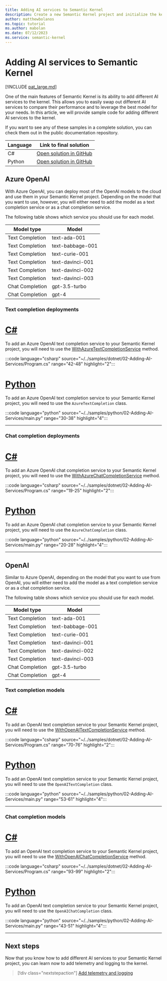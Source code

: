 ```yaml
---
title: Adding AI services to Semantic Kernel
description: Create a new Semantic Kernel project and initialize the kernel.
author: matthewbolanos
ms.topic: tutorial
ms.author: mabolan
ms.date: 07/12/2023
ms.service: semantic-kernel
---
```


# Adding AI services to Semantic Kernel

[!INCLUDE [pat_large.md](../../includes/pat_large.md)]

One of the main features of Semantic Kernel is its ability to add different AI services to the kernel. This allows you to easily swap out different AI services to compare their performance and to leverage the best model for your needs. In this article, we will provide sample code for adding different AI services to the kernel.

If you want to see any of these samples in a complete solution, you can check them out in the public documentation repository.

| Language  | Link to final solution |
| --- | --- |
| C# | [Open solution in GitHub](https://github.com/MicrosoftDocs/semantic-kernel-docs/tree/main/samples/dotnet/02-Adding-AI-Services) |
| Python | [Open solution in GitHub](https://github.com/MicrosoftDocs/semantic-kernel-docs/tree/main/samples/python/02-Adding-AI-Services) |

## Azure OpenAI
With Azure OpenAI, you can deploy most of the OpenAI models to the cloud and use them in your Semantic Kernel project. Depending on the model that you want to use, however, you will either need to add the model as a text completion service or as a chat completion service.

The following table shows which service you should use for each model.

| Model type      | Model            |
| --------------- | ---------------- |
| Text Completion | text-ada-001     |
| Text Completion | text-babbage-001 |
| Text Completion | text-curie-001   |
| Text Completion | text-davinci-001 |
| Text Completion | text-davinci-002 |
| Text Completion | text-davinci-003 |
| Chat Completion | gpt-3.5-turbo    |
| Chat Completion | gpt-4            |

### Text completion deployments

# [C#](#tab/Csharp)
To add an Azure OpenAI text completion service to your Semantic Kernel project, you will need to use the [WithAzureTextCompletionService](/dotnet/api/microsoft.semantickernel.openaikernelbuilderextensions.withazuretextcompletionservice) method.

:::code language="csharp" source="~/../samples/dotnet/02-Adding-AI-Services/Program.cs" range="42-48" highlight="2":::
# [Python](#tab/python)
To add an Azure OpenAI text completion service to your Semantic Kernel project, you will need to use the `AzureTextCompletion` class.

:::code language="python" source="~/../samples/python/02-Adding-AI-Services/main.py" range="30-38" highlight="4":::

---

### Chat completion deployments

# [C#](#tab/Csharp)
To add an Azure OpenAI chat completion service to your Semantic Kernel project, you will need to use the [WithAzureChatCompletionService](/dotnet/api/microsoft.semantickernel.openaikernelbuilderextensions.withazurechatcompletionservice) method.

:::code language="csharp" source="~/../samples/dotnet/02-Adding-AI-Services/Program.cs" range="19-25" highlight="2":::
# [Python](#tab/python)
To add an Azure OpenAI chat completion service to your Semantic Kernel project, you will need to use the `AzureChatCompletion` class.

:::code language="python" source="~/../samples/python/02-Adding-AI-Services/main.py" range="20-28" highlight="4":::

---

## OpenAI
Similar to Azure OpenAI, depending on the model that you want to use from OpenAI, you will either need to add the model as a text completion service or as a chat completion service.

The following table shows which service you should use for each model.

| Model type      | Model            |
| --------------- | ---------------- |
| Text Completion | text-ada-001     |
| Text Completion | text-babbage-001 |
| Text Completion | text-curie-001   |
| Text Completion | text-davinci-001 |
| Text Completion | text-davinci-002 |
| Text Completion | text-davinci-003 |
| Chat Completion | gpt-3.5-turbo    |
| Chat Completion | gpt-4            |

### Text completion models

# [C#](#tab/Csharp)
To add an OpenAI text completion service to your Semantic Kernel project, you will need to use the [WithOpenAITextCompletionService](/dotnet/api/microsoft.semantickernel.openaikernelbuilderextensions.withopenaitextcompletionservice) method.

:::code language="csharp" source="~/../samples/dotnet/02-Adding-AI-Services/Program.cs" range="70-76" highlight="2":::
# [Python](#tab/python)
To add an OpenAI text completion service to your Semantic Kernel project, you will need to use the `OpenAITextCompletion` class.

:::code language="python" source="~/../samples/python/02-Adding-AI-Services/main.py" range="53-61" highlight="4":::

---

### Chat completion models

# [C#](#tab/Csharp)
To add an OpenAI text completion service to your Semantic Kernel project, you will need to use the [WithOpenAIChatCompletionService](/dotnet/api/microsoft.semantickernel.openaikernelbuilderextensions.withopenaichatcompletionservice) method.

:::code language="csharp" source="~/../samples/dotnet/02-Adding-AI-Services/Program.cs" range="93-99" highlight="2":::
# [Python](#tab/python)
To add an OpenAI text completion service to your Semantic Kernel project, you will need to use the `OpenAIChatCompletion` class.

:::code language="python" source="~/../samples/python/02-Adding-AI-Services/main.py" range="43-51" highlight="4":::

---

## Next steps
Now that you know how to add different AI services to your Semantic Kernel project, you can learn now to add telemetry and logging to the kernel.

> [!div class="nextstepaction"]
> [Add telemetry and logging](https://devblogs.microsoft.com/semantic-kernel/unlock-the-power-of-telemetry-in-semantic-kernel-sdk)